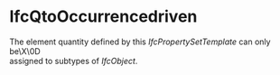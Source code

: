 IfcQtoOccurrencedriven
======================
The element quantity defined by this _IfcPropertySetTemplate_ can only be\X\0D  
assigned to subtypes of _IfcObject_.



